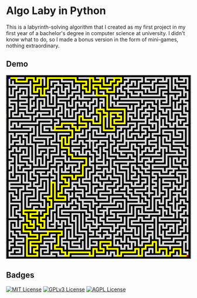 
# Algo Laby in Python

This is a labyrinth-solving algorithm that I created as my first project in my first year of a bachelor's degree in computer science at university.
I didn't know what to do, so I made a bonus version in the form of mini-games, nothing extraordinary.
## Demo
![Demo Picture](https://raw.githubusercontent.com/Kylian-Project/Algo-Laby/main/example.png)
## Badges

[![MIT License](https://img.shields.io/badge/License-MIT-green.svg)](https://choosealicense.com/licenses/mit/)
[![GPLv3 License](https://img.shields.io/badge/License-GPL%20v3-yellow.svg)](https://opensource.org/licenses/)
[![AGPL License](https://img.shields.io/badge/license-AGPL-blue.svg)](http://www.gnu.org/licenses/agpl-3.0)

